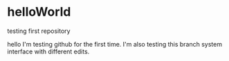 # helloWorld
testing first repository

hello I'm testing github for the first time.
I'm also testing this branch system interface with different edits.
